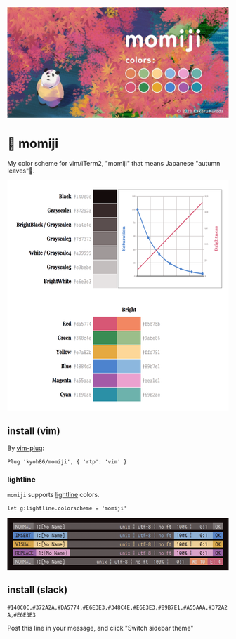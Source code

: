 <img alt="" src="./momiji.png?raw=true">

# 🍁 momiji

My color scheme for vim/iTerm2, "momiji" that means Japanese "autumn leaves"🍂.

<img alt="ANSI Colors" src="./momiji-colors.png?raw=true" width="675" height="526">

## install (vim)

By [vim-plug](https://github.com/junegunn/vim-plug):

```
Plug 'kyoh86/momiji', { 'rtp': 'vim' }
```

### lightline

`momiji` supports [lightline](https://github.com/itchyny/lightline.vim) colors.

```
let g:lightline.colorscheme = 'momiji'
```

<img alt="lightline" src="./momiji-lightline.png?raw=true" width="600" height="120">

## install (slack)

`#140C0C,#372A2A,#DA5774,#E6E3E3,#348C4E,#E6E3E3,#89B7E1,#A55AAA,#372A2A,#E6E3E3`

Post this line in your message, and click "Switch sidebar theme"
